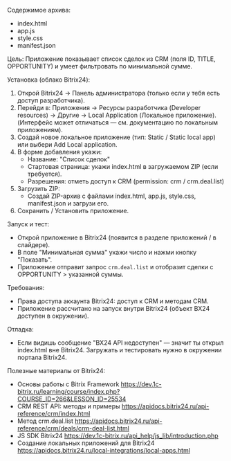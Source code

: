Содержимое архива:
 - index.html
 - app.js
 - style.css
 - manifest.json

Цель:
 Приложение показывает список сделок из CRM (поля ID, TITLE, OPPORTUNITY) и умеет фильтровать по минимальной сумме.

Установка (облако Bitrix24):
1. Открой Bitrix24 → Панель администратора (только если у тебя есть доступ разработчика).
2. Перейди в: Приложения → Ресурсы разработчика (Developer resources) → Другие → Local Application (Локальное приложение).
   (Интерфейс может отличаться — см. документацию по локальным приложениям).
3. Создай новое локальное приложение (тип: Static / Static local app) или выбери Add Local application.
4. В форме добавления укажи:
   - Название: "Список сделок"
   - Стартовая страница: укажи index.html в загружаемом ZIP (если требуется).
   - Разрешения: отметь доступ к CRM (permission: crm / crm.deal.list)
5. Загрузить ZIP:
   - Создай ZIP-архив с файлами index.html, app.js, style.css, manifest.json и загрузи его.
6. Сохранить / Установить приложение.

Запуск и тест:
 - Открой приложение в Bitrix24 (появится в разделе приложений / в слайдере).
 - В поле "Минимальная сумма" укажи число и нажми кнопку "Показать".
 - Приложение отправит запрос `crm.deal.list` и отобразит сделки с OPPORTUNITY > указанной суммы.

Требования:
 - Права доступа аккаунта Bitrix24: доступ к CRM и методам CRM.
 - Приложение рассчитано на запуск внутри Bitrix24 (объект BX24 доступен в окружении).

Отладка:
 - Если видишь сообщение "BX24 API недоступен" — значит ты открыл index.html вне Bitrix24. Загружать и тестировать нужно в окружении портала Bitrix24.

Полезные материалы от Bitrix24:
- Основы работы с Bitrix Framework https://dev.1c-bitrix.ru/learning/course/index.php?COURSE_ID=266&LESSON_ID=25534
- CRM REST API: методы и примеры https://apidocs.bitrix24.ru/api-reference/crm/index.html
- Метод crm.deal.list https://apidocs.bitrix24.ru/api-reference/crm/deals/crm-deal-list.html
- JS SDK Bitrix24 https://dev.1c-bitrix.ru/api_help/js_lib/introduction.php
- Создание локальных приложений для Bitrix24 https://apidocs.bitrix24.ru/local-integrations/local-apps.html
